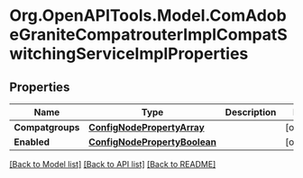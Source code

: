 # Org.OpenAPITools.Model.ComAdobeGraniteCompatrouterImplCompatSwitchingServiceImplProperties
## Properties

Name | Type | Description | Notes
------------ | ------------- | ------------- | -------------
**Compatgroups** | [**ConfigNodePropertyArray**](ConfigNodePropertyArray.md) |  | [optional] 
**Enabled** | [**ConfigNodePropertyBoolean**](ConfigNodePropertyBoolean.md) |  | [optional] 

[[Back to Model list]](../README.md#documentation-for-models) [[Back to API list]](../README.md#documentation-for-api-endpoints) [[Back to README]](../README.md)

